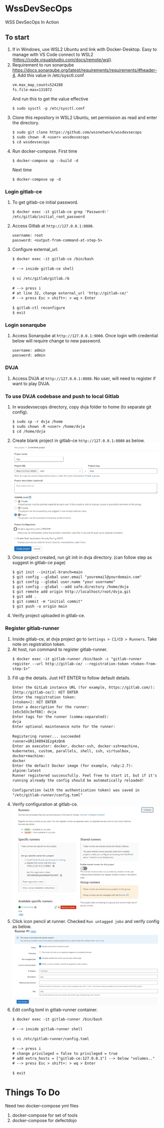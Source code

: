 # WssDevSecOps
WSS DevSecOps In Action
## To start
1. If in Windows, use WSL2 Ubuntu and link with Docker-Desktop. Easy to manage with VS Code connect to WSL2 (https://code.visualstudio.com/docs/remote/wsl).
2. Requirement to run sonarqube https://docs.sonarqube.org/latest/requirements/requirements/#header-4.
    Add this value in /etc/sysctl.conf
    ```
    vm.max_map_count=524288
    fs.file-max=131072
    ```
    And run this to get the value effective
    ```
    $ sudo sysctl -p /etc/sysctl.conf
    ```
3. Clone this repository in WSL2 Ubuntu, set permission as read and enter the directory.
    ```
    $ sudo git clone https://github.com/wssnetwork/wssdevsecops
    $ sudo chown -R <user> wssdevsecops
    $ cd wssdevsecops
    ```
4. Run docker-compose.
    First time
    ```
    $ docker-compose up --build -d
    ```
    Next time
    ```
    $ docker-compose up -d
    ```
### Login gitlab-ce
1. To get gitlab-ce initial password.
    ```
    $ docker exec -it gitlab-ce grep 'Password:' /etc/gitlab/initial_root_password
    ```
2. Access Gitlab at `http://127.0.0.1:8080`.
    ```
    username: root
    password: <output-from-command-at-step-5>
    ```
3. Configure external_url.
    ```
    $ docker exec -it gitlab-ce /bin/bash

    # --> inside gitlab-ce shell

    $ vi /etc/gitlab/gitlab.rb

    # --> press i
    # at line 32, change external_url 'http://gitlab-ce/'
    # --> press Esc > shift+: > wq > Enter

    $ gitlab-ctl reconfigure
    $ exit
    ```
### Login sonarqube
1. Access Sonarqube at `http://127.0.0.1:9000`. Once login with credential below will require change to new password.
    ```
    username: admin
    password: admin
    ```
### DVJA
1. Access DVJA at `http://127.0.0.1:8088`. No user, will need to register if want to play DVJA.
### To use DVJA codebase and push to local Gitlab
1. In wssdevsecops directory, copy dvja folder to home (to separate git config).
    ```
    $ sudo cp -r dvja /home
    $ sudo chown -R <user> /home/dvja
    $ cd /home/dvja
    ```
2. Create blank project in gitlab-ce `http://127.0.0.1:8080` as below. 
    ![gitlab blank project](img/gitlab-blank-project.jpg)
3. Once project created, run git init in dvja directory. (can follow step as suggest in gitlab-ce page)
    ```
    $ git init --initial-branch=main
    $ git config --global user.email "youremail@yourdomain.com"
    $ git config --global user.name "your username"
    $ git config --global --add safe.directory /home/dvja
    $ git remote add origin http://localhost/root/dvja.git
    $ git add .
    $ git commit -m "initial commit"
    $ git push -u origin main
    ```
4. Verify project uploaded in gitlab-ce.
### Register gitlab-runner
1. Inside gitlab-ce, at dvja project go to `Settings > CI/CD > Runners`. Take note on registration token.
2. At host, run command to register gitlab-runner.
    ```
    $ docker exec -it gitlab-runner /bin/bash -c "gitlab-runner register --url http://gitlab-ce/ --registration-token <token-from-step-1>"
    ```
3. Fill up the details. Just HIT ENTER to follow default details.
    ```
    Enter the GitLab instance URL (for example, https://gitlab.com/):
    [http://gitlab-ce/]: HIT ENTER
    Enter the registration token:
    [<token>]: HIT ENTER
    Enter a description for the runner:
    [e5c5d3c3ef88]: dvja
    Enter tags for the runner (comma-separated):
    dvja
    Enter optional maintenance note for the runner:

    Registering runner... succeeded                     runner=GR1348941Ezg4zQn6
    Enter an executor: docker, docker-ssh, docker-ssh+machine, kubernetes, custom, parallels, shell, ssh, virtualbox, docker+machine:
    docker
    Enter the default Docker image (for example, ruby:2.7):
    alpine:latest
    Runner registered successfully. Feel free to start it, but if it's running already the config should be automatically reloaded!
    
    Configuration (with the authentication token) was saved in "/etc/gitlab-runner/config.toml"
    ```
4. Verify configuration at gitlab-ce.
   ![runner-1](img/runner-1.jpg)
5. Click icon pencil at runner. Checked `Run untagged jobs` and verify config as below.
   ![runner-2](img/runner-2.jpg)
6. Edit config.toml in gitlab-runner container.
    ```
    $ docker exec -it gitlab-runner /bin/bash
    
    # --> inside gitlab-runner shell

    $ vi /etc/gitlab-runner/config.toml
    
    # --> press i
    # change privileged = false to privileged = true
    # add extra_hosts = ["gitlab-ce:127.0.0.1"] --> below "volumes.."
    # --> press Esc > shift+: > wq > Enter

    $ exit
    ```
# Things To Do
Need two docker-compose yml files
1. docker-compose for set of tools
2. docker-compose for defectdojo
